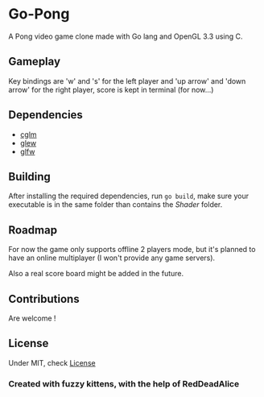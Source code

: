 # Go-Pong
A Pong video game clone made with Go lang and OpenGL 3.3 using C.
## Gameplay
Key bindings are 'w' and 's' for the left player and 'up arrow' and 'down arrow' for the right player, score is kept in terminal (for now...)
## Dependencies
- [cglm](https://github.com/recp/cglm)
- [glew](http://glew.sourceforge.net/)
- [glfw](https://glfw.org/)
## Building
After installing the required dependencies, run ```go build```, make sure your executable is in the same folder than contains the *Shader* folder.
## Roadmap
For now the game only supports offline 2 players mode, but it's planned to have an online multiplayer (I won't provide any game servers).

Also a real score board might be added in the future.
## Contributions
Are welcome !
## License
Under MIT, check [License](LICENSE)

### Created with fuzzy kittens, with the help of RedDeadAlice